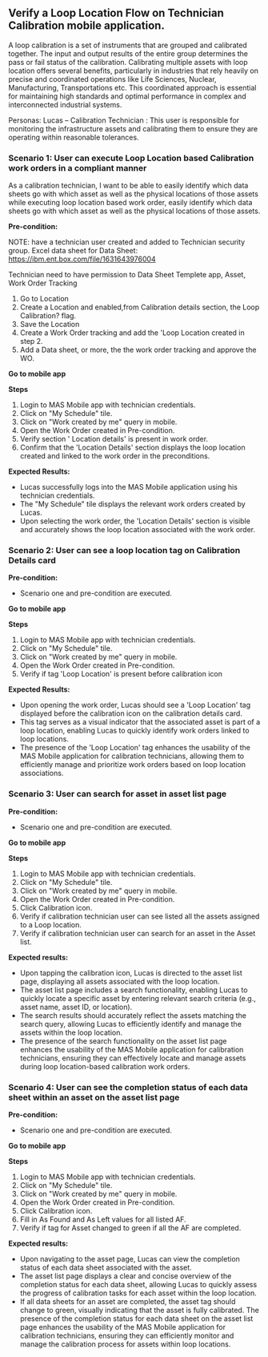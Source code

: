 ## Verify a Loop Location Flow on Technician Calibration mobile application.
>
A loop calibration is a set of instruments that are grouped and calibrated together. The input and output results of the entire group determines the pass or fail status of the calibration. Calibrating multiple assets with loop location offers several benefits, particularly in industries that rely heavily on precise and coordinated operations like Life Sciences, Nuclear, Manufacturing, Transportations etc. This coordinated approach is essential for maintaining high standards and optimal performance in complex and interconnected industrial systems. 
>
Personas: Lucas – Calibration Technician : This user is responsible for monitoring the infrastructure assets and calibrating them to ensure they are operating within reasonable tolerances.
>
### Scenario 1: User can execute Loop Location based Calibration work orders in a compliant manner
>
As a calibration technician, I want to be able to easily identify which data sheets go with which asset as well as the physical locations of those assets while executing loop location based work order, easily identify which data sheets go with which asset as well as the physical locations of those assets.
>
**Pre-condition:**
>
NOTE: have a technician user created and added to Technician security group. 
Excel data sheet for Data Sheet: https://ibm.ent.box.com/file/1631643976004
>
Technician need to have permission to Data Sheet Templete app, Asset, Work Order Tracking
1. Go to Location 
2. Create a Location and enabled,from Calibration details section, the Loop Calibration? flag. 
3. Save the Location
4. Create a Work Order tracking and add the 'Loop Location created in step 2.
5. Add a Data sheet, or more, the the work order tracking and approve the WO. 
>
**Go to mobile app**
>
**Steps**
>
1. Login to MAS Mobile app with technician credentials.
2. Click on "My Schedule" tile.
3. Click on "Work created by me" query in mobile.
4. Open the Work Order created in Pre-condition.
5. Verify section ' Location details' is present in work order.
6. Confirm that the 'Location Details' section displays the loop location created and linked to the work order in the preconditions.
>
**Expected Results:**
- Lucas successfully logs into the MAS Mobile application using his technician credentials.
- The "My Schedule" tile displays the relevant work orders created by Lucas.
- Upon selecting the work order, the 'Location Details' section is visible and accurately shows the loop location associated with the work order.
>
### Scenario 2: User can see a loop location tag on Calibration Details card
>
**Pre-condition:**
- Scenario one and pre-condition are executed.
>
**Go to mobile app**
>
**Steps**
>
1. Login to MAS Mobile app with technician credentials.
2. Click on "My Schedule" tile.
3. Click on "Work created by me" query in mobile.
4. Open the Work Order created in Pre-condition.
5. Verify if tag 'Loop Location' is present before calibration icon
>
**Expected Results:**
>
- Upon opening the work order, Lucas should see a 'Loop Location' tag displayed before the calibration icon on the calibration details card.
- This tag serves as a visual indicator that the associated asset is part of a loop location, enabling Lucas to quickly identify work orders linked to loop locations.
- The presence of the 'Loop Location' tag enhances the usability of the MAS Mobile application for calibration technicians, allowing them to efficiently manage and prioritize work orders based on loop location associations.
>
### Scenario 3: User can search for asset in asset list page 
>
**Pre-condition:**
- Scenario one and pre-condition are executed.
>
**Go to mobile app**
>
**Steps**
>
1. Login to MAS Mobile app with technician credentials.
2. Click on "My Schedule" tile.
3. Click on "Work created by me" query in mobile.
4. Open the Work Order created in Pre-condition.
5. Click Calibration icon. 
6. Verify if calibration technician user can see listed all the assets assigned to a Loop location. 
7. Verify if calibration technician user can search for an asset in the Asset list.
>
**Expected results:**
- Upon tapping the calibration icon, Lucas is directed to the asset list page, displaying all assets associated with the loop location.
- The asset list page includes a search functionality, enabling Lucas to quickly locate a specific asset by entering relevant search criteria (e.g., asset name, asset ID, or location).
- The search results should accurately reflect the assets matching the search query, allowing Lucas to efficiently identify and manage the assets within the loop location.
- The presence of the search functionality on the asset list page enhances the usability of the MAS Mobile application for calibration technicians, ensuring they can effectively locate and manage assets during loop location-based calibration work orders.
>
### Scenario 4: User can see the completion status of each data sheet within an asset on the asset list page
>
**Pre-condition:**
- Scenario one and pre-condition are executed.
>
**Go to mobile app**
>
**Steps**
>
1. Login to MAS Mobile app with technician credentials.
2. Click on "My Schedule" tile.
3. Click on "Work created by me" query in mobile.
4. Open the Work Order created in Pre-condition.
5. Click Calibration icon. 
6. Fill in As Found and As Left values for all listed AF. 
7. Verify if tag for Asset changed to green if all the AF are completed. 
>
**Expected results:**
- Upon navigating to the asset page, Lucas can view the completion status of each data sheet associated with the asset.
- The asset list page displays a clear and concise overview of the completion status for each data sheet, allowing Lucas to quickly assess the progress of calibration tasks for each asset within the loop location.
- If all data sheets for an asset are completed, the asset tag should change to green, visually indicating that the asset is fully calibrated.
The presence of the completion status for each data sheet on the asset list page enhances the usability of the MAS Mobile application for calibration technicians, ensuring they can efficiently monitor and manage the calibration process for assets within loop locations.